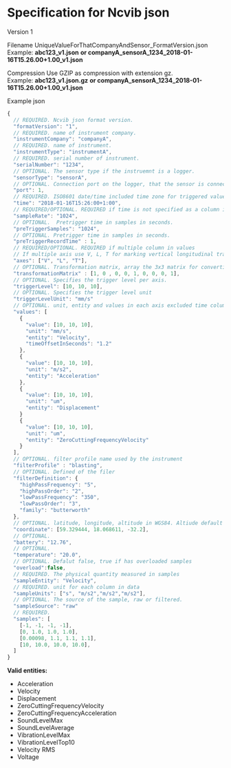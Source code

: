 # Specification for Ncvib json

Version 1

Filename
UniqueValueForThatCompanyAndSensor_FormatVersion.json  
Example: **abc123_v1.json**
**or companyA_sensorA_1234_2018-01-16T15.26.00+1.00_v1.json** 

Compression
Use GZIP as compression with extension gz.  
Example: **abc123_v1.json.gz**
**or companyA_sensorA_1234_2018-01-16T15.26.00+1.00_v1.json**

Example json
```javascript
{
  // REQUIRED. Ncvib json format version.
  "formatVersion": "1",
  // REQUIRED. name of instrument company.
  "instrumentCompany": "companyA",
  // REQUIRED. name of instrument.
  "instrumentType": "instrumentA",
  // REQUIRED. serial number of instrument.
  "serialNumber": "1234",
  // OPTIONAL. The sensor type if the instruemnt is a logger.
  "sensorType": "sensorA",
  // OPTIONAL. Connection port on the logger, that the sensor is connected to.
  "port": 1,
  // REQUIRED. ISO8601 date/time included time zone for triggered value.
  "time": "2018-01-16T15:26:00+1:00",
  // REQUIRED/OPTIONAL. REQUIRED if time is not specified as a column in samples.
  "sampleRate": "1024",
  // OPTIONAL.  Pretrigger time in samples in seconds. 
  "preTriggerSamples": "1024",
  // OPTIONAL. Pretrigger time in samples in seconds.
  "preTriggerRecordTime" : 1,
  // REQUIRED/OPTIONAL. REQUIRED if multiple column in values
  // If multiple axis use V, L, T for marking vertical longitudinal transverse axis or x, y, z for sensor internal.
  "axes": ["V", "L", "T"],
  // OPTIONAL. Transformation matrix, array the 3x3 matrix for converting sensor internal x,y,z to world V, L, T.
  "transformationMatrix" : [1, 0 , 0, 0, 1, 0, 0, 0, 1],
  // OPTIONAL. Specifies the trigger level per axis.
  "triggerLevel": [10, 10, 10],
  // OPTIONAL. Specifies the trigger level unit
  "triggerLevelUnit": "mm/s"
  // OPTIONAL. unit, entity and values in each axis excluded time column if present
  "values": [
    { 
      "value": [10, 10, 10],
      "unit": "mm/s",
      "entity": "Velocity",
      "timeOffsetInSeconds": "1.2"
    },
    { 
      "value": [10, 10, 10],
      "unit": "m/s2",
      "entity": "Acceleration"
    },
    { 
      "value": [10, 10, 10],
      "unit": "um",
      "entity": "Displacement"
    }
    {
      "value": [10, 10, 10],
      "unit": "um",
      "entity": "ZeroCuttingFrequencyVelocity"
    }
  ],
  // OPTIONAL. filter profile name used by the instrument
  "filterProfile" : "blasting",
  // OPTIONAL. Defined of the filer
  "filterDefinition": {
    "highPassFrequency": "5",
    "highPassOrder": "2",
    "lowPassFrequency": "350",
    "lowPassOrder": "3",
    "family": "butterworth"
  },
  // OPTIONAL. latitude, longitude, altitude in WGS84. Altiude default 0 if only array with lat, long.
  "coordinate": [59.329444, 18.068611, -32.2],
  // OPTIONAL. 
  "battery": "12.76",
  // OPTIONAL. 
  "temperature": "20.0",
  // OPTIONAL. Defalut false, true if has overloaded samples
  "overload":false,
  // REQUIRED. The physical quantity measured in samples
  "sampleEntity": "Velocity",
  // REQUIRED. unit for each column in data
  "sampleUnits": ["s", "m/s2","m/s2","m/s2"],
  // OPTIONAL. The source of the sample, raw or filtered.
  "sampleSource": "raw"
  // REQUIRED.
  "samples": [
    [-1, -1, -1, -1],
    [0, 1.0, 1.0, 1.0],
    [0.00098, 1.1, 1.1, 1.1],
    [10, 10.0, 10.0, 10.0],
  ]
}
```


**Valid entities:**
* Acceleration
* Velocity
* Displacement
* ZeroCuttingFrequencyVelocity
* ZeroCuttingFrequencyAcceleration
* SoundLevelMax
* SoundLevelAverage
* VibrationLevelMax
* VibrationLevelTop10
* Velocity RMS
* Voltage
